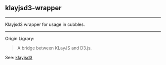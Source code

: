 ## klayjsd3-wrapper

<hr/>
Klayjsd3 wrapper for usage in cubbles.

***

Origin Ligrary:
>A bridge between KLayJS and D3.js.

See: [klayjsd3](https://github.com/OpenKieler/klayjs-d3)
